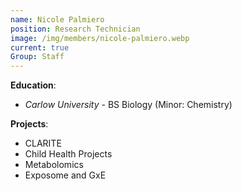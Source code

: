 ```yaml
---
name: Nicole Palmiero
position: Research Technician
image: /img/members/nicole-palmiero.webp
current: true
Group: Staff
---
```


**Education**: 

  * *Carlow University* - BS Biology (Minor: Chemistry)

**Projects**:

  * CLARITE
  * Child Health Projects
  * Metabolomics
  * Exposome and GxE
